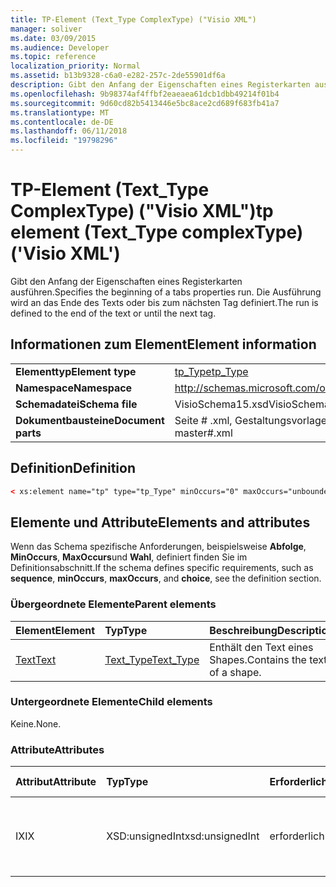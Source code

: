 ```yaml
---
title: TP-Element (Text_Type ComplexType) ("Visio XML")
manager: soliver
ms.date: 03/09/2015
ms.audience: Developer
ms.topic: reference
localization_priority: Normal
ms.assetid: b13b9328-c6a0-e282-257c-2de55901df6a
description: Gibt den Anfang der Eigenschaften eines Registerkarten ausführen. Die Ausführung wird an das Ende des Texts oder bis zum nächsten Tag definiert.
ms.openlocfilehash: 9b98374af4ffbf2eaeaea61dcb1dbb49214f01b4
ms.sourcegitcommit: 9d60cd82b5413446e5bc8ace2cd689f683fb41a7
ms.translationtype: MT
ms.contentlocale: de-DE
ms.lasthandoff: 06/11/2018
ms.locfileid: "19798296"
---
```

# <a name="tp-element-texttype-complextype-visio-xml"></a><span data-ttu-id="5afd7-104">TP-Element (Text_Type ComplexType) ("Visio XML")</span><span class="sxs-lookup"><span data-stu-id="5afd7-104">tp element (Text_Type complexType) ('Visio XML')</span></span>

<span data-ttu-id="5afd7-105">Gibt den Anfang der Eigenschaften eines Registerkarten ausführen.</span><span class="sxs-lookup"><span data-stu-id="5afd7-105">Specifies the beginning of a tabs properties run.</span></span> <span data-ttu-id="5afd7-106">Die Ausführung wird an das Ende des Texts oder bis zum nächsten Tag definiert.</span><span class="sxs-lookup"><span data-stu-id="5afd7-106">The run is defined to the end of the text or until the next tag.</span></span>
  
## <a name="element-information"></a><span data-ttu-id="5afd7-107">Informationen zum Element</span><span class="sxs-lookup"><span data-stu-id="5afd7-107">Element information</span></span>

|||
|:-----|:-----|
|<span data-ttu-id="5afd7-108">**Elementtyp**</span><span class="sxs-lookup"><span data-stu-id="5afd7-108">**Element type**</span></span> <br/> |[<span data-ttu-id="5afd7-109">tp_Type</span><span class="sxs-lookup"><span data-stu-id="5afd7-109">tp_Type</span></span>](tp_type-complextypevisio-xml.md) <br/> |
|<span data-ttu-id="5afd7-110">**Namespace**</span><span class="sxs-lookup"><span data-stu-id="5afd7-110">**Namespace**</span></span> <br/> |http://schemas.microsoft.com/office/visio/2012/main  <br/> |
|<span data-ttu-id="5afd7-111">**Schemadatei**</span><span class="sxs-lookup"><span data-stu-id="5afd7-111">**Schema file**</span></span> <br/> |<span data-ttu-id="5afd7-112">VisioSchema15.xsd</span><span class="sxs-lookup"><span data-stu-id="5afd7-112">VisioSchema15.xsd</span></span>  <br/> |
|<span data-ttu-id="5afd7-113">**Dokumentbausteine**</span><span class="sxs-lookup"><span data-stu-id="5afd7-113">**Document parts**</span></span> <br/> |<span data-ttu-id="5afd7-114">Seite # .xml, Gestaltungsvorlagen # .xml</span><span class="sxs-lookup"><span data-stu-id="5afd7-114">page#.xml, master#.xml</span></span>  <br/> |
   
## <a name="definition"></a><span data-ttu-id="5afd7-115">Definition</span><span class="sxs-lookup"><span data-stu-id="5afd7-115">Definition</span></span>

```XML
< xs:element name="tp" type="tp_Type" minOccurs="0" maxOccurs="unbounded" ></xs:element >
```

## <a name="elements-and-attributes"></a><span data-ttu-id="5afd7-116">Elemente und Attribute</span><span class="sxs-lookup"><span data-stu-id="5afd7-116">Elements and attributes</span></span>

<span data-ttu-id="5afd7-117">Wenn das Schema spezifische Anforderungen, beispielsweise **Abfolge**, **MinOccurs**, **MaxOccurs**und **Wahl**, definiert finden Sie im Definitionsabschnitt.</span><span class="sxs-lookup"><span data-stu-id="5afd7-117">If the schema defines specific requirements, such as **sequence**, **minOccurs**, **maxOccurs**, and **choice**, see the definition section.</span></span> 
  
### <a name="parent-elements"></a><span data-ttu-id="5afd7-118">Übergeordnete Elemente</span><span class="sxs-lookup"><span data-stu-id="5afd7-118">Parent elements</span></span>

|<span data-ttu-id="5afd7-119">**Element**</span><span class="sxs-lookup"><span data-stu-id="5afd7-119">**Element**</span></span>|<span data-ttu-id="5afd7-120">**Typ**</span><span class="sxs-lookup"><span data-stu-id="5afd7-120">**Type**</span></span>|<span data-ttu-id="5afd7-121">**Beschreibung**</span><span class="sxs-lookup"><span data-stu-id="5afd7-121">**Description**</span></span>|
|:-----|:-----|:-----|
|[<span data-ttu-id="5afd7-122">Text</span><span class="sxs-lookup"><span data-stu-id="5afd7-122">Text</span></span>](text-element-shapesheet_type-complextypevisio-xml.md) <br/> |[<span data-ttu-id="5afd7-123">Text_Type</span><span class="sxs-lookup"><span data-stu-id="5afd7-123">Text_Type</span></span>](text_type-complextypevisio-xml.md) <br/> |<span data-ttu-id="5afd7-124">Enthält den Text eines Shapes.</span><span class="sxs-lookup"><span data-stu-id="5afd7-124">Contains the text of a shape.</span></span>  <br/> |
   
### <a name="child-elements"></a><span data-ttu-id="5afd7-125">Untergeordnete Elemente</span><span class="sxs-lookup"><span data-stu-id="5afd7-125">Child elements</span></span>

<span data-ttu-id="5afd7-126">Keine.</span><span class="sxs-lookup"><span data-stu-id="5afd7-126">None.</span></span>
  
### <a name="attributes"></a><span data-ttu-id="5afd7-127">Attribute</span><span class="sxs-lookup"><span data-stu-id="5afd7-127">Attributes</span></span>

|<span data-ttu-id="5afd7-128">**Attribut**</span><span class="sxs-lookup"><span data-stu-id="5afd7-128">**Attribute**</span></span>|<span data-ttu-id="5afd7-129">**Typ**</span><span class="sxs-lookup"><span data-stu-id="5afd7-129">**Type**</span></span>|<span data-ttu-id="5afd7-130">**Erforderlich**</span><span class="sxs-lookup"><span data-stu-id="5afd7-130">**Required**</span></span>|<span data-ttu-id="5afd7-131">**Beschreibung**</span><span class="sxs-lookup"><span data-stu-id="5afd7-131">**Description**</span></span>|<span data-ttu-id="5afd7-132">**Mögliche Werte**</span><span class="sxs-lookup"><span data-stu-id="5afd7-132">**Possible values**</span></span>|
|:-----|:-----|:-----|:-----|:-----|
|<span data-ttu-id="5afd7-133">IX</span><span class="sxs-lookup"><span data-stu-id="5afd7-133">IX</span></span>  <br/> |<span data-ttu-id="5afd7-134">XSD:unsignedInt</span><span class="sxs-lookup"><span data-stu-id="5afd7-134">xsd:unsignedInt</span></span>  <br/> |<span data-ttu-id="5afd7-135">erforderlich</span><span class="sxs-lookup"><span data-stu-id="5afd7-135">required</span></span>  <br/> |<span data-ttu-id="5afd7-136">Der nullbasierte Index des Elements in seinem übergeordneten Element.</span><span class="sxs-lookup"><span data-stu-id="5afd7-136">The zero-based index of the element within its parent element.</span></span>  <br/> |<span data-ttu-id="5afd7-137">Werte des Typs Xsd:unsignedInt.</span><span class="sxs-lookup"><span data-stu-id="5afd7-137">Values of the xsd:unsignedInt type.</span></span>  <br/> |
   

